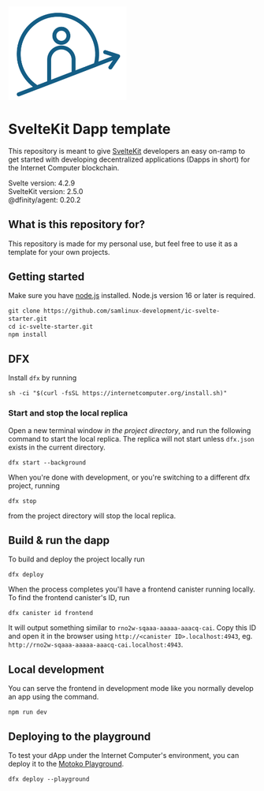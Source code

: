 <p align="left" >
  <img width="240"  src="static/icAcademy.png">
</p>

# SvelteKit Dapp template

This repository is meant to give [SvelteKit](https://kit.svelte.dev/) developers an easy on-ramp to get started with developing decentralized applications (Dapps in short) for the Internet Computer blockchain.

Svelte  version:  4.2.9   
SvelteKit version: 2.5.0  
@dfinity/agent: 0.20.2   

## What is this repository for?
This repository is made for my personal use, but feel free to use it as a template for your own projects.


## Getting started
Make sure you have [node.js](https://nodejs.org/) installed. Node.js version 16 or later is required.

```
git clone https://github.com/samlinux-development/ic-svelte-starter.git
cd ic-svelte-starter.git
npm install
```

## DFX

Install `dfx` by running

```
sh -ci "$(curl -fsSL https://internetcomputer.org/install.sh)"
```

### Start and stop the local replica

Open a new terminal window _in the project directory_, and run the following command to start the local replica. The replica will not start unless `dfx.json` exists in the current directory.

```
dfx start --background
```

When you're done with development, or you're switching to a different dfx project, running

```
dfx stop
```

from the project directory will stop the local replica.

## Build & run the dapp

To build and deploy the project locally run

```
dfx deploy
```

When the process completes you'll have a frontend canister running locally. To find the frontend canister's ID, run

```
dfx canister id frontend
```

It will output something similar to `rno2w-sqaaa-aaaaa-aaacq-cai`. Copy this ID and open it in the browser using `http://<canister ID>.localhost:4943`, eg. `http://rno2w-sqaaa-aaaaa-aaacq-cai.localhost:4943`.

## Local development

You can serve the frontend in development mode like you normally develop an app using the command.

```
npm run dev
```

## Deploying to the playground

To test your dApp under the Internet Computer's environment, you can deploy it to the [Motoko Playground](https://m7sm4-2iaaa-aaaab-qabra-cai.raw.ic0.app/).

```
dfx deploy --playground
```

